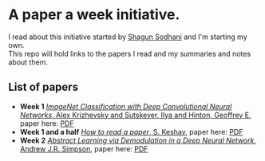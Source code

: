 # A paper a week initiative.

I read about this initiative started by [Shagun Sodhani](https://github.com/shagunsodhani) and I'm starting my own.  
This repo will hold links to the papers I read and my summaries and notes about them.  


## List of papers
* **Week 1** [*ImageNet Classification with Deep Convolutional Neural Networks*, Alex Krizhevsky and Sutskever, Ilya and Hinton, Geoffrey E](http://telegra.ph/ImageNet-Classification-with-Deep-Convolutional-Neural-Networks-A-summary-1st-Week-APAW-08-23), paper here: [PDF](https://papers.nips.cc/paper/4824-imagenet-classification-with-deep-convolutional-neural-networks.pdf)
* **Week 1 and a half** [*How to read a paper*, S. Keshav](http://telegra.ph/How-to-read-a-paper-a-summary-08-25), paper here: [PDF](http://blizzard.cs.uwaterloo.ca/keshav/home/Papers/data/07/paper-reading.pdf)  
* **Week 2** [*Abstract Learning via Demodulation in a Deep Neural Network*, Andrew J.R. Simpson](http://telegra.ph/Abstract-Learning-via-Demodulation-in-a-Deep-Neural-Network-A-summary-2nd-Week-APAW-08-31), paper here: [PDF](https://arxiv.org/pdf/1502.04042)  

